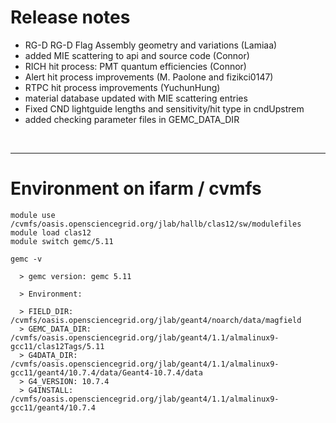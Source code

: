 # Release notes

- RG-D RG-D Flag Assembly geometry and variations (Lamiaa) 
- added MIE scattering to api and source code (Connor)
- RICH hit process: PMT quantum efficiencies (Connor)
- Alert hit process improvements (M. Paolone and fizikci0147)
- RTPC hit process improvements (YuchunHung)
- material database updated with MIE scattering entries
- Fixed CND lightguide lengths and sensitivity/hit type in cndUpstrem
- added checking parameter files in GEMC_DATA_DIR


<br/>
<hr/>

 # Environment on ifarm / cvmfs

```
module use /cvmfs/oasis.opensciencegrid.org/jlab/hallb/clas12/sw/modulefiles 
module load clas12
module switch gemc/5.11

gemc -v 

  > gemc version: gemc 5.11

  > Environment:

  > FIELD_DIR: /cvmfs/oasis.opensciencegrid.org/jlab/geant4/noarch/data/magfield
  > GEMC_DATA_DIR: /cvmfs/oasis.opensciencegrid.org/jlab/geant4/1.1/almalinux9-gcc11/clas12Tags/5.11
  > G4DATA_DIR: /cvmfs/oasis.opensciencegrid.org/jlab/geant4/1.1/almalinux9-gcc11/geant4/10.7.4/data/Geant4-10.7.4/data
  > G4_VERSION: 10.7.4
  > G4INSTALL: /cvmfs/oasis.opensciencegrid.org/jlab/geant4/1.1/almalinux9-gcc11/geant4/10.7.4

```
